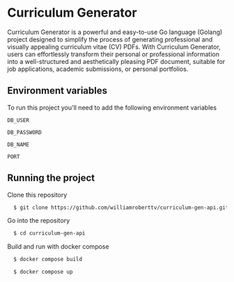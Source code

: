 
# Curriculum Generator

Curriculum Generator is a powerful and easy-to-use Go language (Golang) project designed to simplify the process of generating professional and visually appealing curriculum vitae (CV) PDFs. With Curriculum Generator, users can effortlessly transform their personal or professional information into a well-structured and aesthetically pleasing PDF document, suitable for job applications, academic submissions, or personal portfolios.


## Environment variables


To run this project you'll need to add the following environment variables

`DB_USER`

`DB_PASSWORD`

`DB_NAME`

`PORT`

## Running the project

Clone this repository

```bash
  $ git clone https://github.com/williamroberttv/curriculum-gen-api.git
```

Go into the repository

```bash
  $ cd curriculum-gen-api
```

Build and run with docker compose

```bash
  $ docker compose build
```

```bash
  $ docker compose up
```

